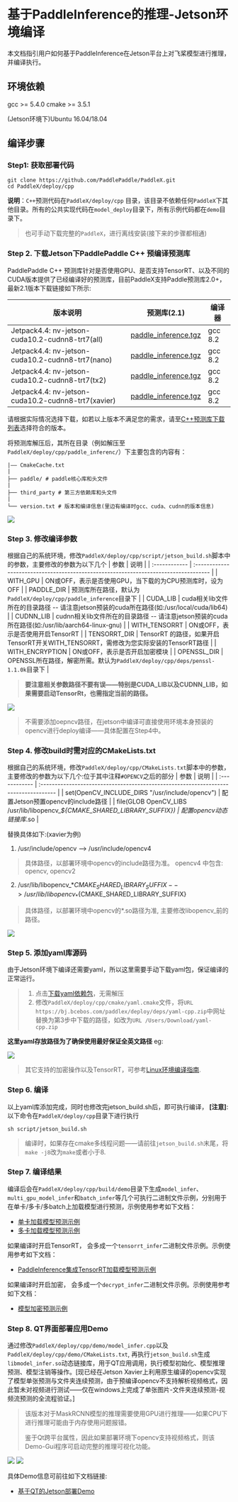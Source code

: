 # 基于PaddleInference的推理-Jetson环境编译
本文档指引用户如何基于PaddleInference在Jetson平台上对飞桨模型进行推理，并编译执行。

## 环境依赖
gcc >= 5.4.0
cmake >= 3.5.1

(Jetson环境下)Ubuntu 16.04/18.04

## 编译步骤
### Step1: 获取部署代码
```
git clone https://github.com/PaddlePaddle/PaddleX.git
cd PaddleX/deploy/cpp
```
**说明**：`C++`预测代码在`PaddleX/deploy/cpp` 目录，该目录不依赖任何`PaddleX`下其他目录。所有的公共实现代码在`model_deploy`目录下，所有示例代码都在`demo`目录下。

> 也可手动下载完整的`PaddleX`，进行离线安装(接下来的步骤都相通)

### Step 2. 下载Jetson下PaddlePaddle C++ 预编译预测库
PaddlePaddle C++ 预测库针对是否使用GPU、是否支持TensorRT、以及不同的CUDA版本提供了已经编译好的预测库，目前PaddleX支持Paddle预测库2.0+，最新2.1版本下载链接如下所示:

| 版本说明                               | 预测库(2.1)                                                                                                                   | 编译器  |
| -------------------------------------- | ----------------------------------------------------------------------------------------------------------------------------- | ------- |
| Jetpack4.4: nv-jetson-cuda10.2-cudnn8-trt7(all) | [paddle_inference.tgz](https://paddle-inference-lib.bj.bcebos.com/2.1.1-nv-jetson-jetpack4.4-all/paddle_inference_install_dir.tgz)   | gcc 8.2 |
| Jetpack4.4: nv-jetson-cuda10.2-cudnn8-trt7(nano) | [ paddle_inference.tgz](https://paddle-inference-lib.bj.bcebos.com/2.1.1-nv-jetson-jetpack4.4-nano/paddle_inference_install_dir.tgz)  | gcc 8.2 |
| Jetpack4.4: nv-jetson-cuda10.2-cudnn8-trt7(tx2)	 | [ paddle_inference.tgz](https://paddle-inference-lib.bj.bcebos.com/2.1.1-nv-jetson-jetpack4.4-tx2/paddle_inference_install_dir.tgz) | gcc 8.2 |
| Jetpack4.4: nv-jetson-cuda10.2-cudnn8-trt7(xavier) | [ paddle_inference.tgz](https://paddle-inference-lib.bj.bcebos.com/2.1.1-nv-jetson-jetpack4.4-xavier/paddle_inference_install_dir.tgz) | gcc 8.2 |

请根据实际情况选择下载，如若以上版本不满足您的需求，请至[C++预测库下载列表](https://paddleinference.paddlepaddle.org.cn/v2.1/user_guides/download_lib.html)选择符合的版本。

将预测库解压后，其所在目录（例如解压至`PaddleX/deploy/cpp/paddle_inferenc/`）下主要包含的内容有：
```
|—— CmakeCache.txt
|
├── paddle/ # paddle核心库和头文件
|
├── third_party # 第三方依赖库和头文件
|
└── version.txt # 版本和编译信息(里边有编译时gcc、cuda、cudnn的版本信息)
```
<div>
  <img src="../../images/paddleinference_filelist.png">
  </div>

### Step 3. 修改编译参数

根据自己的系统环境，修改`PaddleX/deploy/cpp/script/jetson_build.sh`脚本中的参数，主要修改的参数为以下几个
| 参数          | 说明                                                                                 |
| :------------ | :----------------------------------------------------------------------------------- |
| WITH_GPU      | ON或OFF，表示是否使用GPU，当下载的为CPU预测库时，设为OFF                             |
| PADDLE_DIR    | 预测库所在路径，默认为`PaddleX/deploy/cpp/paddle_inference`目录下                    |
| CUDA_LIB      | cuda相关lib文件所在的目录路径 -- 请注意jetson预装的cuda所在路径(如:/usr/local/cuda/lib64) |
| CUDNN_LIB     | cudnn相关lib文件所在的目录路径 -- 请注意jetson预装的cuda所在路径(如:/usr/lib/aarch64-linux-gnu)    |
| WITH_TENSORRT | ON或OFF，表示是否使用开启TensorRT                                                    |
| TENSORRT_DIR  | TensorRT 的路径，如果开启TensorRT开关WITH_TENSORRT，需修改为您实际安装的TensorRT路径     |
| WITH_ENCRYPTION      | ON或OFF，表示是否开启加密模块                             |
| OPENSSL_DIR    | OPENSSL所在路径，解密所需。默认为`PaddleX/deploy/cpp/deps/penssl-1.1.0k`目录下        |

> **要注意相关参数路径不要有误——特别是CUDA_LIB以及CUDNN_LIB，如果需要启动TensorRt，也需指定当前的路径。**

<div>
  <img src="../../images/deploy_build_sh.png">
  </div>

> 不需要添加oepncv路径，在jetson中编译可直接使用环境本身预装的opencv进行deploy编译——具体配置在Step4中。


### Step 4. 修改build时需对应的CMakeLists.txt
根据自己的系统环境，修改`PaddleX/deploy/cpp/CMakeLists.txt`脚本中的参数，主要修改的参数为以下几个:位于其中注释`#OPENCV`之后的部分
| 参数          | 说明                                                                                 |
| :------------ | :----------------------------------------------------------------------------------- |
| set(OpenCV_INCLUDE_DIRS "/usr/include/opencv")      | 配置Jetson预置opencv的include路径    |
| file(GLOB OpenCV_LIBS /usr/lib/libopencv_*${CMAKE_SHARED_LIBRARY_SUFFIX})    | 配置opencv动态链接库*.so    |

替换具体如下:(xavier为例)

1. /usr/include/opencv --> /usr/include/opencv4
  > 具体路径，以部署环境中opencv的include路径为准。
  > opencv4 中包含: opencv, opencv2

2. /usr/lib/libopencv_*${CMAKE_SHARED_LIBRARY_SUFFIX} --> /usr/lib/libopencv_*${CMAKE_SHARED_LIBRARY_SUFFIX}
  > 具体路径，以部署环境中opencv的*.so路径为准, 主要修改libopencv_前的路径。

<div>
  <img src="../../images/cmakelist_set.png">
  </div>

### Step 5. 添加yaml库源码
由于Jetson环境下编译还需要yaml，所以这里需要手动下载yaml包，保证编译的正常运行。

> 1. 点击[下载yaml依赖包](https://bj.bcebos.com/paddlex/deploy/deps/yaml-cpp.zip)，无需解压
> 2. 修改`PaddleX/deploy/cpp/cmake/yaml.cmake`文件，将`URL https://bj.bcebos.com/paddlex/deploy/deps/yaml-cpp.zip`中网址替换为第3步中下载的路径，如改为`URL /Users/Download/yaml-cpp.zip`

**这里yaml存放路径为了确保使用最好保证全英文路径**
eg:

<div>
  <img src="../../images/yaml_cmakelist.png">
  </div>

> 其它支持的加密操作以及TensorRT，可参考[Linux环境编译指南](./linux.md).

### Step 6. 编译
以上yaml库添加完成，同时也修改完jetson_build.sh后，即可执行编译， **[注意]**: 以下命令在`PaddleX/deploy/cpp`目录下进行执行

```
sh script/jetson_build.sh
```

> 编译时，如果存在cmake多线程问题——请前往`jetson_build.sh`末尾，将`make -j8`改为`make`或者小于8.


### Step 7. 编译结果

编译后会在`PaddleX/deploy/cpp/build/demo`目录下生成`model_infer`、`multi_gpu_model_infer`和`batch_infer`等几个可执行二进制文件示例，分别用于在单卡/多卡/多batch上加载模型进行预测，示例使用参考如下文档：

- [单卡加载模型预测示例](../../demo/model_infer.md)
- [多卡加载模型预测示例](../../demo/multi_gpu_model_infer.md)

如果编译时开启TensorRT， 会多成一个`tensorrt_infer`二进制文件示例。示例使用参考如下文档：
- [PaddleInference集成TensorRT加载模型预测示例](../../demo/tensorrt_infer.md)

如果编译时开启加密， 会多成一个`decrypt_infer`二进制文件示例。示例使用参考如下文档：
- [模型加密预测示例](../../demo/decrypt_infer.md)


### Step 8. QT界面部署应用Demo

通过修改`PaddleX/deploy/cpp/demo/model_infer.cpp`以及`PaddleX/deploy/cpp/demo/CMakeLists.txt`, 再执行`jetson_build.sh`生成`libmodel_infer.so`动态链接库，用于QT应用调用，执行模型初始化、模型推理预测、模型注销等操作。[现已经在Jetson Xavier上利用原生编译的opencv实现了模型单张预测与文件夹连续预测，由于预编译opencv不支持解析视频格式，因此暂未对视频进行测试——仅在windows上完成了单张图片-文件夹连续预测-视频流预测的全流程验证。]

> 该版本对于MaskRCNN模型的推理需要使用GPU进行推理——如果CPU下进行推理可能由于内存使用问题报错。
>
> 鉴于Qt跨平台属性，因此如果部署环境下opencv支持视频格式，则该Demo-Gui程序可启动完整的推理可视化功能。

<div>
  <img src="../../images/show_menu.png">
  <img src="../../images/cpu_infer.png">
  </div>

具体Demo信息可前往如下文档链接:
- [基于QT的Jetson部署Demo](../../jetson-deploy/README.md)

